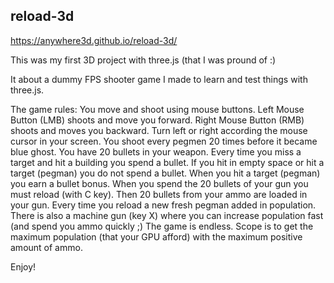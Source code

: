 ## reload-3d

https://anywhere3d.github.io/reload-3d/

This was my first 3D project with three.js (that I was pround of :)

It about a dummy FPS shooter game I made to learn and test things with three.js.

The game rules: You move and shoot using mouse buttons. Left Mouse Button (LMB) shoots and move you forward. Right Mouse Button (RMB) shoots and moves you backward. Turn left or right according the mouse cursor in your screen.
You shoot every pegmen 20 times before it became blue ghost. You have 20 bullets in your weapon. Every time you miss a target and hit a building you spend a bullet. If you hit in empty space or hit a target (pegman) you do not spend a bullet. When you hit a target (pegman) you earn a bullet bonus. When you spend the 20 bullets of your gun you must reload (with C key). Then 20 bullets from your ammo are loaded in your gun. Every time you reload a new fresh pegman added in population. 
There is also a machine gun (key X) where you can increase population fast (and spend you ammo quickly ;)
The game is endless. Scope is to get the maximum population (that your GPU afford) with the maximum positive amount of ammo.

Enjoy!
